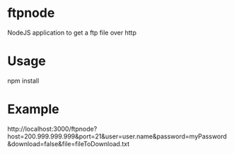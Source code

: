 # ftpnode
NodeJS application to get a ftp file over http

# Usage
npm install

# Example
http://localhost:3000/ftpnode?host=200.999.999.999&port=21&user=user.name&password=myPassword&download=false&file=fileToDownload.txt
